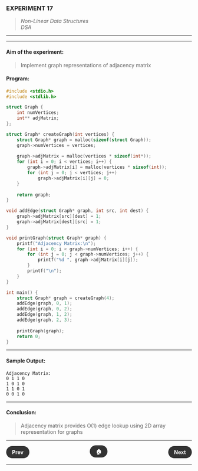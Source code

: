 ### **EXPERIMENT 17**
> *Non-Linear Data Structures*  
*DSA*

---
---

#### **Aim of the experiment:**
> Implement graph representations of adjacency matrix

#### **Program:**
```c
#include <stdio.h>
#include <stdlib.h>

struct Graph {
    int numVertices;
    int** adjMatrix;
};

struct Graph* createGraph(int vertices) {
    struct Graph* graph = malloc(sizeof(struct Graph));
    graph->numVertices = vertices;
    
    graph->adjMatrix = malloc(vertices * sizeof(int*));
    for (int i = 0; i < vertices; i++) {
        graph->adjMatrix[i] = malloc(vertices * sizeof(int));
        for (int j = 0; j < vertices; j++)
            graph->adjMatrix[i][j] = 0;
    }
    
    return graph;
}

void addEdge(struct Graph* graph, int src, int dest) {
    graph->adjMatrix[src][dest] = 1;
    graph->adjMatrix[dest][src] = 1;
}

void printGraph(struct Graph* graph) {
    printf("Adjacency Matrix:\n");
    for (int i = 0; i < graph->numVertices; i++) {
        for (int j = 0; j < graph->numVertices; j++) {
            printf("%d ", graph->adjMatrix[i][j]);
        }
        printf("\n");
    }
}

int main() {
    struct Graph* graph = createGraph(4);
    addEdge(graph, 0, 1);
    addEdge(graph, 0, 2);
    addEdge(graph, 1, 2);
    addEdge(graph, 2, 3);
    
    printGraph(graph);
    return 0;
}
```

---

#### **Sample Output:**
```
Adjacency Matrix:
0 1 1 0 
1 0 1 0 
1 1 0 1 
0 0 1 0 
```

---

#### **Conclusion:**
> Adjacency matrix provides O(1) edge lookup using 2D array representation for graphs

---

<div style="display: flex; justify-content: space-between; align-items: center; margin: 20px 0;">
  <div style="text-align: left;">
    <a href="16.md" style="background: #333; color: white; padding: 8px 16px; border-radius: 20px; text-decoration: none; font-weight: bold;">Prev</a>
  </div>
  <div style="text-align: center;">
    <a href="../" style="background: #333; color: white; padding: 8px 16px; border-radius: 20px; text-decoration: none; font-weight: bold;">🏠</a>
  </div>
  <div style="text-align: right;">
    <a href="18.md" style="background: #333; color: white; padding: 8px 16px; border-radius: 20px; text-decoration: none; font-weight: bold;">Next</a>
  </div>
</div>

---